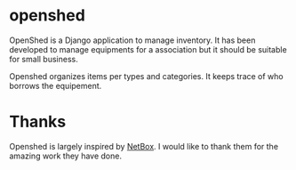 # openshed
OpenShed is a Django application to manage inventory. It has been developed to manage equipments for a association but it should be suitable for small business.

Openshed organizes items per types and categories. It keeps trace of who borrows the equipement.

# Thanks
Openshed is largely inspired by [NetBox](https://github.com/netbox-community/netbox). I would like to thank them for the amazing work they have done.
